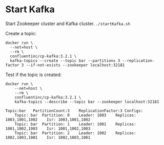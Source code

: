 # Start Kafka
Start Zookeeper cluster and Kafka cluster.
```./startKafka.sh```

Create a topic:
```
docker run \
  --net=host \
  --rm \
  confluentinc/cp-kafka:3.2.1 \
  kafka-topics --create --topic bar --partitions 3 --replication-factor 3 --if-not-exists --zookeeper localhost:32181
```

Test if the topic is created:
```
docker run \
    --net=host \
    --rm \
    confluentinc/cp-kafka:3.2.1 \
    kafka-topics --describe --topic bar --zookeeper localhost:32181
```
```
Topic:bar	PartitionCount:3	ReplicationFactor:3	Configs:
	Topic: bar	Partition: 0	Leader: 1003	Replicas: 1003,1001,1002	Isr: 1003,1001,1002
	Topic: bar	Partition: 1	Leader: 1001	Replicas: 1001,1002,1003	Isr: 1001,1002,1003
	Topic: bar	Partition: 2	Leader: 1002	Replicas: 1002,1003,1001	Isr: 1002,1003,1001
```